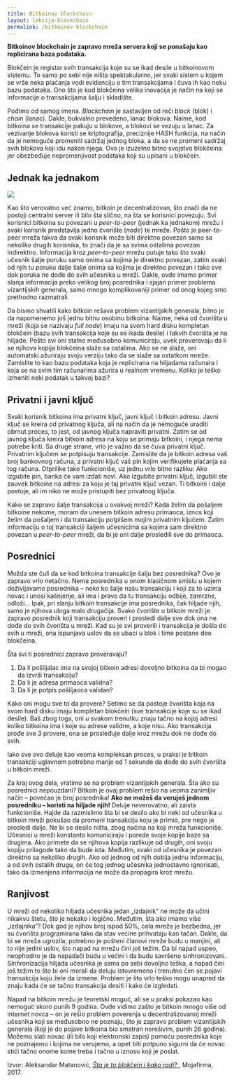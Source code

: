 ```yaml
---
title: Bitkoinov blockchain
layout: lekcija-blockchain
permalink: /bitkoinov-blockchain
---
```


**Bitkoinov blockchain je zapravo mreža servera koji se ponašaju kao replicirana baza podataka.**

Blokčein je registar svih transakcija koje su se ikad desile u bitkoinovom sistemu. To samo po sebi nije ništa spektakularno, jer svaki sistem u kojem se vrše neka plaćanja vodi evidenciju o tim transakcijama i čuva ih kao neku bazu podataka. Ono što je kod blokčeina velika inovacija je način na koji se informacije o transakcijama šalju i skladište.

Pođimo od samog imena. *Blockchain* je sastavljen od reči *block* (blok) i *chain* (lanac). Dakle, bukvalno prevedeno, lanac blokova. Naime, kod bitkoina se transakcije pakuju u blokove, a blokovi se vezuju u lanac. Za vezivanje blokova koristi se kriptografija, preciznije HASH funkcija, na način da je nemoguće promeniti sadržaj jednog bloka, a da se ne promeni sadržaj svih blokova koji idu nakon njega. Ovo je izuzetno bitno svojstvo blokčeina jer obezbeđuje nepromenjivost podataka koji su upisani u blokčein.

## Jednak ka jednakom

<!-- ![](https://upload.wikimedia.org/wikipedia/commons/thumb/3/3f/P2P-network.svg/464px-P2P-network.svg.png) -->

![](http://pcchip.hr/wp-content/uploads/2017/03/blockchain-5.jpg)

Kao što verovatno već znamo, bitkoin je decentralizovan, što znači da ne postoji centralni server ili bilo šta slično, na šta se korisnici povezuju. Svi korisnici bitkoina su povezani u *peer-to-peer* (jednak ka jednakom) mrežu i svaki korisnik predstavlja jedno čvorište (*node*) te mreže. Pošto je peer-to-peer mreža takva da svaki korisnik može biti direktno povezan samo sa nekoliko drugih korisnika, to znači da je sa svima ostalima povezan indirektno. Informacija kroz *peer-to-peer* mrežu putuje tako što svaki učesnik šalje poruku samo onima sa kojima je direktno povezan, zatim svaki od njih tu poruku dalje šalje onima sa kojima je direktno povezan i tako sve dok poruka ne dođe do svih učesnika u mreži. Dakle, ovde imamo primer slanja informacija preko velikog broj posrednika i sjajan primer problema vizantijskih generala, samo mnogo komplikovaniji primer od onog kojeg smo prethodno razmatrali.

Da bismo shvatili kako bitkoin rešava problem vizantijskih generala, bitno je da napomenemo još jednu bitnu osobinu bitkoina. Naime, neka od čvorišta u mreži (koja se nazivaju *full node*) imaju na svom hard disku kompletan blokčein (bazu svih transakcija koje su se ikada desile) i takvih čvorišta je na hiljade. Pošto svi oni stalno međusobno komuniciraju, uvek proveravaju da li se njihova kopija blokčeina slaže sa ostalima. Ako se ne slaže, oni automatski ažuriraju svoju verziju tako da se slaže sa ostatkom mreže. Zamislite to kao bazu podataka koja je replicirana na hiljadama računara i koja se na svim tim računarima ažurira u realnom vremenu. Koliko je teško izmeniti neki podatak u takvoj bazi?

## Privatni i javni ključ

Svaki korisnik bitkoina ima privatni ključ, javni ključ i bitkoin adresu. Javni ključ se kreira od privatnog ključa, ali na način da je nemoguće uraditi obrnut proces, to jest, od javnog ključa napraviti privatni. Zatim se od javnog ključa kreira bitkoin adresa na koju se primaju bitkoini, i njega nema potrebe kriti. Sa druge strane, vrlo je važno da se čuva privatni ključ. Privatnim ključem se potpisuju transakcije. Zamislite da je bitkoin adresa vaš broj bankovnog računa, a privatni ključ vaš pin kojim verifikujete plaćanja sa tog računa. Otprilike tako funkcioniše, uz jednu vrlo bitno razliku: Ako izgubite pin, banka će vam izdati novi. Ako izgubite privatni ključ, izgubili ste zauvek bitkoine na adresi za koju je taj privatni ključ vezan. Ti bitkoini i dalje postoje, ali im niko ne može pristupiti bez privatnog ključa.

Kako se zapravo šalje transakcija u ovakvoj mreži? Kada želim da pošaljem bitkoine nekome, moram da unesem bitkoin adresu primaoca, iznos koji želim da pošaljem i da transakciju potpišem mojim privatnim ključem. Zatim informaciju o toj transakciji šaljem učesnicima sa kojima sam direktno povezan u *peer-to-peer* mreži, da bi je oni dalje prosledili sve do primaoca.

## Posrednici

Možda ste čuli da se kod bitkoina transakcije šalju bez posrednika? Ovo je zapravo vrlo netačno. Nema posrednika u onom klasičnom smislu u kojem doživljavamo posrednika – neko ko šalje našu transakciju i koji za to uzima novac i unosi kašnjenje, ali ima i pravo da tu transakciju odbije, zamrzne, odloži… Ipak, pri slanju bitkoin transakcije ima posrednika, čak hiljade njih, samo je njihova uloga malo drugačija. Svako čvorište u bitkoin mreži je zapravo posrednik koji transakciju proveri i prosledi dalje sve dok ona ne dođe do svih čvorišta u mreži. Kad su je svi proverili i transakcija je došla do svih u mreži, ona ispunjava uslov da se ubaci u blok i time postane deo blokčeina.

Šta svi ti posrednici zapravo proveravaju?

1. Da li pošiljalac ima na svojoj bitkoin adresi dovoljno bitkoina da bi mogao da izvrši transakciju?
2. Da li je adresa primaoca validna?
3. Da li je potpis pošiljaoca validan?

Kako oni mogu sve to da provere? Setimo se da postoje čvorišta koja na svom hard disku imaju kompletan blokčein (sve transakcije koje su se ikad desile). Baš zbog toga, oni u svakom trenutku znaju tačno na kojoj adresi koliko bitkoina ima i koje su adrese validne, a koje nisu. Ako transakcija prođe sve 3 provere, ona se prosleđuje dalje kroz mrežu dok ne dođe do svih.

Iako sve ovo deluje kao veoma kompleksan proces, u praksi je bitkoin transakciji uglavnom potrebno manje od 1 sekunde da dođe do svih čvorišta u bitkoin mreži.

Za kraj ovog dela, vratimo se na problem vizantijskih generala. Šta ako su posrednici nepouzdani? Bitkoin je ovaj problem rešio na veoma zanimljiv način – povećao je broj posrednika! **Ako ne možeš da veruješ jednom posredniku – koristi na hiljade njih!** Deluje neverovatno, ali zaista funkcioniše. Hajde da razmislimo šta bi se desilo ako bi neki od učesnika u bitkoin mreži pokušao da promeni transakciju koju je primio, pre nego je prosledi dalje. Ne bi se desilo ništa, zbog načina na koji mreža funkcioniše. Učesnici u mreži konstanto komuniciraju i porede svoje kopije baze sa drugima. Ako primete da se njihova kopija razlikuje od drugih, oni svoju kopiju prilagode tako da bude ista. Međutim, svaki od učesnika je povezan direktno sa nekoliko drugih. Ako od jednog od njih dobija jednu informaciju, a od svih ostalih drugu, on će tog jednog učesnika jednostavno ignorisati, tako da izmenjena informacija ne može da propagira kroz mrežu.

## Ranjivost

U mreži od nekoliko hiljada učesnika jedan „izdajnik“ ne može da učini nikakvu štetu, što je nekako i logično. Međutim, šta ako imamo više „izdajnika“? Dok god je njihov broj ispod 50%, cela mreža je bezbedna, jer su čvorišta programirana tako da stav većine prihvataju kao tačan. Dakle, da bi se mreža ugrozila, potrebno je pošteni članovi mreže budu u manjini, ali to nije jedini uslov, što napad na mrežu čini još težim. Da bi napad uspeo, neophodno je da napadači budu u većini i da budu savršeno sinhronizovani. Sinhronizacija hiljada učesnika je sama po sebi dovoljno teška, a napad čini još težim to što bi oni morali da deluju istovremeno i trenutno čim se pojavi transakcija koju žele da izmene. Problem je što vrlo teško mogu unapred da znaju kada će se tačno transakcija desiti i kako će izgledati.

Napad na bitkoin mrežu je teoretski moguć, ali se u praksi pokazao kao nemoguć skoro punih 9 godina. Ovde vidimo zašto je bitkoin mnogo više od internet novca – on je rešio problem poverenja u decentralizovanoj mreži učesnika koji se međusobno ne poznaju, što je zapravo problem vizantijskih generala (koji je do pojave bitkoina bio smatran nerešivim, punih 26 godina). Možemo slati novac (ili bilo koji elektronski zapis) pomoću posrednika koje ne poznajemo i kojima ne verujemo, a opet biti potpuno sigurni da će novac stići tačno onome kome treba i tačno u iznosu koji je poslat.


Izvor: Aleksandar Matanović, *[Šta je to blokčein i kako radi? ](https://www.mojafirma.rs/magazin/sta-je-to-blokcein-blockchain-i-kako-radi/)*, Mojafirma, 2017.
